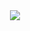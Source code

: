 <div align="center">
  <img src="https://shigure-683956955842.europe-west1.run.app/activity/svg"/>
</div>
